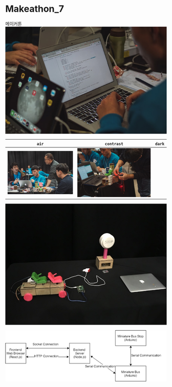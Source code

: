 # Makeathon_7
메이커톤 
![dark skin](images/p3.jpg) 

| `air` | `contrast` | `dark` |
| --- | --- | --- |
| ![air skin](images/p1.jpg) | ![contrast skin](images/p2.jpg) | 
![dark skin](images/output.jpeg) 

![air skin](images/tourbus.png)
